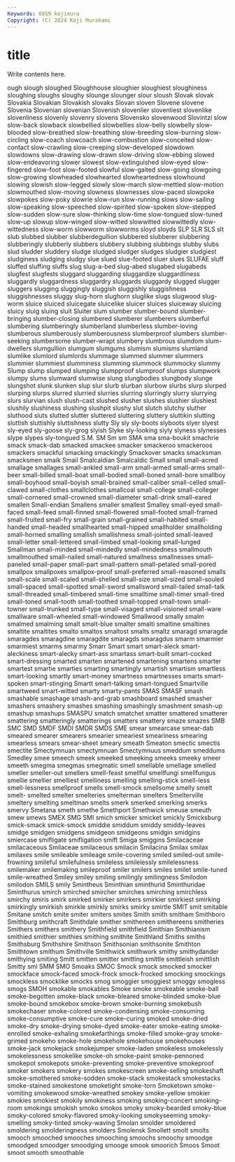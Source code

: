 ```yaml
---
Keywords: 6859 kojimura
Copyright: (C) 2024 Koji Murakami
---
```


# title

Write contents here.



ough slough sloughed
Sloughhouse sloughier sloughiest sloughiness sloughing sloughs sloughy slounge slounger slour
sloush Slovak slovak Slovakia Slovakian Slovakish slovaks Slovan sloven Slovene
slovene Slovenia Slovenian slovenian Slovenish slovenlier slovenliest slovenlike slovenliness slovenly
slovenry slovens Slovensko slovenwood Slovintzi slow slow-back slowback slowbellied slowbellies
slow-belly slowbelly slow-blooded slow-breathed slow-breathing slow-breeding slow-burning slow-circling slow-coach slowcoach
slow-combustion slow-conceited slow-contact slow-crawling slow-creeping slow-developed slowdown slowdowns slow-drawing slow-drawn
slow-driving slow-ebbing slowed slow-endeavoring slower slowest slow-extinguished slow-eyed slow-fingered slow-foot
slow-footed slowful slow-gaited slow-going slowgoing slow-growing slowheaded slowhearted slowheartedness slowhound
slowing slowish slow-legged slowly slow-march slow-mettled slow-motion slowmouthed slow-moving slowness
slownesses slow-paced slowpoke slowpokes slow-poky slowrie slow-run slow-running slows slow-sailing
slow-speaking slow-speeched slow-spirited slow-spoken slow-stepped slow-sudden slow-sure slow-thinking slow-time slow-tongued
slow-tuned slow-up slowup slow-winged slow-witted slowwitted slowwittedly slow-wittedness slow-worm slowworm
slowworms sloyd sloyds SLP SLR SLS slt slub slubbed slubber
slubberdegullion slubbered slubberer slubbering slubberingly slubberly slubbers slubbery slubbing slubbings
slubby slubs slud sludder sluddery sludge sludged sludger sludges sludgier
sludgiest sludginess sludging sludgy slue slued slue-footed sluer slues SLUFAE
sluff sluffed sluffing sluffs slug slug-a-bed slug-abed slugabed slugabeds slugfest
slugfests sluggard sluggarding sluggardize sluggardliness sluggardly sluggardness sluggardry sluggards sluggardy
slugged slugger sluggers slugging sluggingly sluggish sluggishly sluggishness sluggishnesses sluggy
slug-horn slughorn sluglike slugs slugwood slug-worm sluice sluiced sluicegate sluicelike
sluicer sluices sluiceway sluicing sluicy sluig sluing sluit Sluiter slum
slumber slumber-bound slumber-bringing slumber-closing slumbered slumberer slumberers slumberful slumbering slumberingly
slumberland slumberless slumber-loving slumberous slumberously slumberousness slumberproof slumbers slumber-seeking slumbersome
slumber-wrapt slumbery slumbrous slumdom slum-dwellers slumgullion slumgum slumgums slumism slumisms
slumland slumlike slumlord slumlords slummage slummed slummer slummers slummier slummiest
slumminess slumming slummock slummocky slummy Slump slump slumped slumping slumpproof
slumproof slumps slumpwork slumpy slums slumward slumwise slung slungbodies slungbody
slunge slungshot slunk slunken slup slur slurb slurban slurbow slurbs
slurp slurped slurping slurps slurred slurried slurries slurring slurringly slurry
slurrying slurs slurvian slush slush-cast slushed slusher slushes slushier slushiest
slushily slushiness slushing slushpit slushy slut slutch slutchy sluther sluthood
sluts slutted slutter sluttered sluttering sluttery sluttikin slutting sluttish sluttishly
sluttishness slutty Sly sly sly-boots slyboots slyer slyest sly-eyed sly-goose
sly-grog slyish Slyke sly-looking slyly slyness slynesses slype slypes sly-tongued
S.M. SM Sm sm SMA sma sma-boukit smachrie smack smack-dab
smacked smackee smacker smackeroo smackeroos smackers smackful smacking smackingly Smackover
smacks smacksman smacksmen smaik Smail Smalcaldian Smalcaldic Small small small-acred
smallage smallages small-ankled small-arm small-armed small-arms small-beer small-billed small-boat small-bodied
small-boned small-bore smallboy small-boyhood small-boyish small-brained small-caliber small-celled small-clawed small-clothes
smallclothes smallcoal small-college small-colleger small-cornered small-crowned small-diameter small-drink small-eared smallen
Small-endian Smallens smaller smallest Smalley small-eyed small-faced small-feed small-finned small-flowered
small-footed small-framed small-fruited small-fry small-grain small-grained small-habited small-handed small-headed smallhearted
small-hipped smallholder smallholding small-horned smalling smallish smallishness small-jointed small-leaved small-letter
small-lettered small-limbed small-looking small-lunged Smallman small-minded small-mindedly small-mindedness smallmouth smallmouthed
small-nailed small-natured smallness smallnesses small-paneled small-paper small-part small-pattern small-petaled small-pored
smallpox smallpoxes smallpox-proof small-preferred small-reasoned smalls small-scale small-scaled small-shelled small-size
small-sized small-souled small-spaced small-spotted small-sword smallsword small-tailed small-talk small-threaded small-timbered
small-time smalltime small-timer small-tired small-toned small-tooth small-toothed small-topped small-town small-towner
small-trunked small-type small-visaged small-visioned small-ware smallware small-wheeled small-windowed Smallwood smally
smalm smalmed smalming smalt smalt-blue smalter smalti smaltine smaltines smaltite
smaltites smalto smaltos smaltost smalts smaltz smaragd smaragde smaragdes smaragdine
smaragdite smaragds smaragdus smarm smarmier smarmiest smarms smarmy Smarr Smart
smart smart-aleck smart-aleckiness smart-alecky smart-ass smartass smart-built smart-cocked smart-dressing smarted
smarten smartened smartening smartens smarter smartest smartie smarties smarting smartingly
smartish smartism smartless smart-looking smartly smart-money smartness smartnesses smarts smart-spoken
smart-stinging Smartt smart-talking smart-tongued Smartville smartweed smart-witted smarty smarty-pants SMAS
SMASF smash smashable smashage smash-and-grab smashboard smashed smasher smashers smashery
smashes smashing smashingly smashment smash-up smashup smashups SMASPU smatch smatchet
smatter smattered smatterer smattering smatteringly smatterings smatters smattery smaze smazes
SMB SMC SMD SMDF SMDI SMDR SMDS SME smear smearcase
smear-dab smeared smearer smearers smearier smeariest smeariness smearing smearless smears
smear-sheet smeary smeath Smeaton smectic smectis smectite Smectymnuan smectymnuan Smectymnuus
smeddum smeddums Smedley smee smeech smeek smeeked smeeking smeeks smeeky
smeer smeeth smegma smegmas smegmatic smell smellable smellage smelled smeller
smeller-out smellers smell-feast smellful smellfungi smellfungus smellie smellier smelliest smelliness
smelling smelling-stick smell-less smell-lessness smellproof smells smell-smock smellsome smelly smelt
smelt- smelted smelter smelteries smelterman smelters Smelterville smeltery smelting smeltman
smelts smerk smerked smerking smerks smervy Smetana smeth smethe Smethport
Smethwick smeuse smeuth smew smews SMEX SMG SMI smich smicker
smicket smickly Smicksburg smick-smack smick-smock smiddie smiddum smiddy smiddy-leaves smidge
smidgen smidgens smidgeon smidgeons smidgin smidgins smiercase smifligate smifligation smift
Smiga smiggins Smilacaceae smilacaceous Smilaceae smilaceous smilacin Smilacina Smilax smilax
smilaxes smile smileable smileage smile-covering smiled smiled-out smile-frowning smileful smilefulness
smileless smilelessly smilelessness smilemaker smilemaking smileproof smiler smilers smiles smilet
smile-tuned smile-wreathed Smiley smiley smiling smilingly smilingness Smilodon smilodon SMILS
smily Smintheus Sminthian sminthurid Sminthuridae Sminthurus smirch smirched smircher smirches
smirching smirchless smirchy smiris smirk smirked smirker smirkers smirkier smirkiest
smirking smirkingly smirkish smirkle smirkly smirks smirky smirtle SMIT smit
smitable Smitane smitch smite smiter smiters smites Smith smith smitham
Smithboro Smithburg smithcraft Smithdale smither smithereen smithereens smitheries Smithers smithers
smithery Smithfield smithfield Smithian Smithianism smithied smithier smithies smithing smithite
Smithland Smiths smiths Smithsburg Smithshire Smithson Smithsonian smithsonite Smithton Smithtown
smithum Smithville Smithwick smithwork smithy smithydander smithying smiting Smitt smitten
smitter smitting smittle smittleish smittlish Smitty sml SMM SMO Smoaks
SMOC Smock smock smocked smocker smockface smock-faced smock-frock smock-frocked smocking
smockings smockless smocklike smocks smog smoggier smoggiest smoggy smogless smogs
SMOH smokable smokables Smoke smoke smokeable smoke-ball smoke-begotten smoke-black smoke-bleared
smoke-blinded smoke-blue smoke-bound smokebox smoke-brown smoke-burning smokebush smokechaser smoke-colored smoke-condensing
smoke-consuming smoke-consumptive smoke-cure smoke-curing smoked smoke-dried smoke-dry smoke-drying smoke-dyed smoke-eater
smoke-eating smoke-enrolled smoke-exhaling smokefarthings smoke-filled smoke-gray smoke-grimed smokeho smoke-hole smokehole
smokehouse smokehouses smoke-jack smokejack smokejumper smoke-laden smokeless smokelessly smokelessness smokelike
smoke-oh smoke-paint smoke-pennoned smokepot smokepots smoke-preventing smoke-preventive smokeproof smoker smokers
smokery smokes smokescreen smoke-selling smokeshaft smoke-smothered smoke-sodden smoke-stack smokestack smokestacks
smoke-stained smokestone smoketight smoke-torn Smoketown smoke-vomiting smokewood smoke-wreathed smokey smoke-yellow
smokier smokies smokiest smokily smokiness smoking smoking-concert smoking-room smokings smokish
smoko smokos smoky smoky-bearded smoky-blue smoky-colored smoky-flavored smoky-looking smokyseeming smoky-smelling
smoky-tinted smoky-waving Smolan smolder smoldered smoldering smolderingness smolders Smolensk Smollett
smolt smolts smooch smooched smooches smooching smoochs smoochy smoodge smoodged
smoodger smoodging smooge smook smoorich Smoos Smoot smoot smooth smoothable
